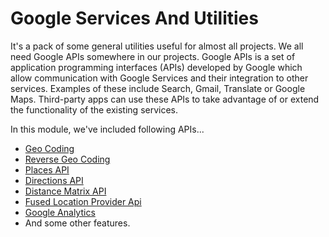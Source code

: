 # Google Services And Utilities
It's a pack of some general utilities useful for almost all projects. We all need Google APIs somewhere in our projects.
Google APIs is a set of application programming interfaces (APIs) developed by Google which allow communication with Google Services and their integration to other services.
Examples of these include Search, Gmail, Translate or Google Maps. Third-party apps can use these APIs to take advantage of or extend the functionality of the existing services.

In this module, we've included following APIs...

* <a href="https://developers.google.com/maps/documentation/geocoding/intro#BYB">Geo Coding</a>
* <a href="https://developers.google.com/maps/documentation/geocoding/intro#ReverseGeocoding">Reverse Geo Coding</a>
* <a href="https://developers.google.com/places/place-id#example-using-the-places-api-web-service">Places API</a>
* <a href="https://developers.google.com/maps/documentation/directions/start">Directions API</a>
* <a href="https://developers.google.com/maps/documentation/distance-matrix/intro#Introduction">Distance Matrix API</a>
* <a href="https://developers.google.com/android/reference/com/google/android/gms/location/FusedLocationProviderApi#top_of_page">Fused Location Provider Api</a>
* <a href="https://developers.google.com/analytics/devguides/collection/android/v4/#set-up-your-project">Google Analytics</a>
* And some other features.
